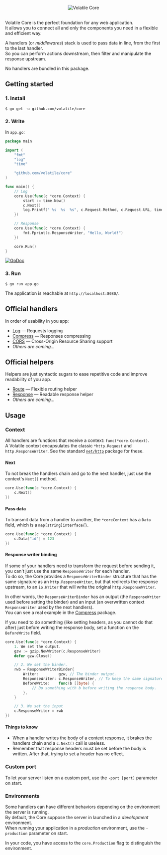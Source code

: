 <p align="center"><img src="http://volatile.whitedevops.com/images/repositories/core/logo.png" alt="Volatile Core" title="Volatile Core"><br><br></p>

Volatile Core is the perfect foundation for any web application.  
It allows you to connect all and only the components you need in a flexible and efficient way.

A handlers (or *middlewares*) stack is used to pass data in line, from the first to the last handler.  
So you can perform actions downstream, then filter and manipulate the response upstream.

No handlers are bundled in this package.

## Getting started

### 1. Install

```Shell
$ go get -u github.com/volatile/core
```

### 2. Write

In `app.go`:

```Go
package main

import (
	"fmt"
	"log"
	"time"

	"github.com/volatile/core"
)

func main() {
	// Log
	core.Use(func(c *core.Context) {
		start := time.Now()
		c.Next()
		log.Printf(" %s  %s  %s", c.Request.Method, c.Request.URL, time.Since(start))
	})

	// Response
	core.Use(func(c *core.Context) {
		fmt.Fprint(c.ResponseWriter, "Hello, World!")
	})

	core.Run()
}
```

[![GoDoc](https://godoc.org/github.com/volatile/core?status.svg)](https://godoc.org/github.com/volatile/core)

### 3. Run

```Shell
$ go run app.go
```

The application is reachable at `http://localhost:8080/`.

## Official handlers

In order of usability in you app:

- [Log](https://github.com/volatile/log) — Requests logging
- [Compress](https://github.com/volatile/compress) — Responses compressing
- [CORS](https://github.com/volatile/cors) — Cross-Origin Resource Sharing support
- *Others are coming…*

## Official helpers

Helpers are just syntactic sugars to ease repetitive code and improve readability of you app.

- [Route](https://github.com/volatile/route) — Flexible routing helper
- [Response](https://github.com/volatile/response) — Readable response helper
- *Others are coming…*

## Usage

### Context

All handlers are functions that receive a context: `func(*core.Context)`.  
A Volatile context encapsulates the classic `*http.Request` and `http.ResponseWriter`. See the standard [`net/http`](http://golang.org/pkg/net/http/) package for these.

#### Next

To not break the handlers chain and go to the next handler, just use the context's `Next()` method.

```Go
core.Use(func(c *core.Context) {
	c.Next()
})
```

#### Pass data

To transmit data from a handler to another, the `*coreContext` has a `Data` field, which is a `map[string]interface{}`.

```Go
core.Use(func(c *core.Context) {
	c.Data["id"] = 123
})
```

#### Response writer binding

If some of your handlers need to transform the request before sending it, you can't just use the same `ResponseWriter` for each handler.  
To do so, the Core provides a `ResponseWriterBinder` structure that has the same signature as an `http.ResponseWriter`, but that redirects the response upstream, to an `io.Writer` that will write the original `http.ResponseWriter`.

In other words, the `ResponseWriterBinder` has an output (the `ResponseWriter` used before setting the binder) and an input (an overwritten context `ResponseWriter` used by the next handlers).  
You can see a real example in the [Compress](https://github.com/volatile/compress/blob/master/handler.go) package.

If you need to do something (like setting headers, as you cannot do that after) just before writing the response body, set a function on the `BeforeWrite` field.

```Go
core.Use(func(c *core.Context) {
	1. We set the output.
	gzw := gzip.NewWriter(c.ResponseWriter)
	defer gzw.Close()

	// 2. We set the binder.
	rwb = ResponseWriterBinder{
		Writer:         gzw, // The binder output.
		ResponseWriter: c.ResponseWriter, // To keep the same signature (but the `Write` method of the `ResponseWriter` has changed internally).
		BeforeWrite:    func(b []byte) {
			// Do something with b before writing the response body.
		},
	}

	// 3. We set the input
	c.ResponseWriter = rwb
})
```

#### Things to know

- When a handler writes the body of a context response, it brakes the handlers chain and a `c.Next()` call is useless.
- Remember that response headers must be set before the body is written. After that, trying to set a header has no effect.

### Custom port

To let your server listen on a custom port, use the `-port [port]` parameter on start.

### Environments

Some handlers can have different behaviors depending on the environment the server is running.  
By default, the Core suppose the server in launched in a *development* environment.  
When running your application in a *production* environment, use the `-production` parameter on start.

In your code, you have access to the `core.Production` flag to distinguish the environment.
